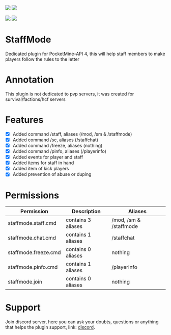 [![](https://poggit.pmmp.io/shield.state/iStaffMode)](https://poggit.pmmp.io/p/iStaffMode)
<a href="https://poggit.pmmp.io/p/iStaffMode"><img src="https://poggit.pmmp.io/shield.state/iStaffMode"></a>

[![](https://poggit.pmmp.io/shield.api/iStaffMode)](https://poggit.pmmp.io/p/iStaffMode)
<a href="https://poggit.pmmp.io/p/iStaffMode"><img src="https://poggit.pmmp.io/shield.api/iStaffMode"></a>

# StaffMode
Dedicated plugin for PocketMine-API 4, this will help staff members to make players follow the rules to the letter

# Annotation

This plugin is not dedicated to pvp servers, it was created for survival/factions/hcf servers

# Features

  - [X] Added command /staff, aliases (/mod, /sm & /staffmode)
  - [X] Added command /sc, aliases (/staffchat)
  - [X] Added command /freeze, aliases (nothing)
  - [X] Added command /pinfo, aliases (/playerinfo)
  - [X] Added events for player and staff
  - [X] Added items for staff in hand
  - [X] Added item of kick players
  - [X] Added prevention of abuse or duping

# Permissions

| Permission | Description | Aliases |
| --- | --- | --- |
| staffmode.staff.cmd | contains 3 aliases | /mod, /sm & /staffmode |
| staffmode.chat.cmd | contains 1 aliases | /staffchat |
| staffmode.freeze.cmd | contains 0 aliases | nothing |
| staffmode.pinfo.cmd | contains 1 aliases | /playerinfo |
| staffmode.join | contains 0 aliases | nothing |

# Support

Join discord server, here you can ask your doubts, questions or anything that helps the plugin support, link: [discord](https://discord.gg/yMPxfpUZWM).
